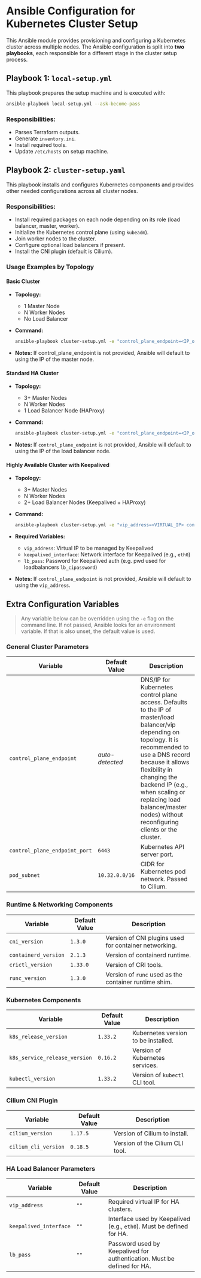 # Ansible Configuration for Kubernetes Cluster Setup

This Ansible module provides provisioning and configuring a Kubernetes cluster across multiple nodes. The Ansible configuration is split into **two playbooks**, each responsible for a different stage in the cluster setup process.

## Playbook 1: `local-setup.yml`

This playbook prepares the setup machine and is executed with:
```bash
ansible-playbook local-setup.yml --ask-become-pass
```

### Responsibilities:
- Parses Terraform outputs.
- Generate `inventory.ini`.
- Install required tools.
- Update `/etc/hosts` on setup machine.

## Playbook 2: `cluster-setup.yaml`

This playbook installs and configures Kubernetes components and provides other needed configurations across all cluster nodes.

### Responsibilities:
- Install required packages on each node depending on its role (load balancer, master, worker).
- Initialize the Kubernetes control plane (using `kubeadm`).
- Join worker nodes to the cluster.
- Configure optional load balancers if present.
- Install the CNI plugin (default is Cilium).

### Usage Examples by Topology

#### Basic Cluster
- **Topology:**
  - 1 Master Node
  - N Worker Nodes
  - No Load Balancer

- **Command:**
  ```bash
  ansible-playbook cluster-setup.yml -e "control_plane_endpoint=<IP_or_DNS>" -i inventory.ini
  ```

- **Notes:**
   If control_plane_endpoint is not provided, Ansible will default to using the IP of the master node.

#### Standard HA Cluster
- **Topology:**
  - 3+ Master Nodes
  - N Worker Nodes
  - 1 Load Balancer Node (HAProxy)

- **Command:**
  ```bash
  ansible-playbook cluster-setup.yml -e "control_plane_endpoint=<IP_or_DNS>" -i inventory.ini
  ```

- **Notes:**
  If `control_plane_endpoint` is not provided, Ansible will default to using the IP of the load balancer node.

#### Highly Available Cluster with Keepalived
- **Topology:**
  - 3+ Master Nodes
  - N Worker Nodes
  - 2+ Load Balancer Nodes (Keepalived + HAProxy)

- **Command:**
  ```bash
  ansible-playbook cluster-setup.yml -e "vip_address=<VIRTUAL_IP> control_plane_endpoint=<IP_or_DNS> keepalived_interface=<interface> lb_pass=<lb_pwd>" -i inventory.ini
  ```

- **Required Variables:**
  - `vip_address`: Virtual IP to be managed by Keepalived
  - `keepalived_interface`: Network interface for Keepalived (e.g., `eth0`)
  - `lb_pass`: Password for Keepalived auth (e.g. pwd used for loadbalancers `lb_cipassword`)

- **Notes:**
  If `control_plane_endpoint` is not provided, Ansible will default to using the `vip_address`.

## Extra Configuration Variables

> Any variable below can be overridden using the `-e` flag on the command line. If not passed, Ansible looks for an environment variable. If that is also unset, the default value is used.

### General Cluster Parameters

| Variable                      | Default Value   | Description                                                                                                                      |
|------------------------------|-----------------|----------------------------------------------------------------------------------------------------------------------------------|
| `control_plane_endpoint`      | *auto-detected* | DNS/IP for Kubernetes control plane access. Defaults to the IP of master/load balancer/vip depending on topology. It is recommended to use a DNS record because it allows flexibility in changing the backend IP (e.g., when scaling or replacing load balancer/master nodes) without reconfiguring clients or the cluster.           |
| `control_plane_endpoint_port` | `6443`          | Kubernetes API server port.                                                                                                      |
| `pod_subnet`                  | `10.32.0.0/16`  | CIDR for Kubernetes pod network. Passed to Cilium.                                                                               |

### Runtime & Networking Components

| Variable             | Default Value  | Description                                                 |
|----------------------|----------------|-------------------------------------------------------------|
| `cni_version`        | `1.3.0`        | Version of CNI plugins used for container networking.       |
| `containerd_version` | `2.1.3`        | Version of containerd runtime.                              |
| `crictl_version`     | `1.33.0`       | Version of CRI tools.                                       |
| `runc_version`       | `1.3.0`        | Version of `runc` used as the container runtime shim.       |

### Kubernetes Components

| Variable                      | Default Value  | Description                          |
|-------------------------------|----------------|--------------------------------------|
| `k8s_release_version`         | `1.33.2`       | Kubernetes version to be installed.  |
| `k8s_service_release_version` | `0.16.2`       | Version of Kubernetes services.      |
| `kubectl_version`             | `1.33.2`       | Version of `kubectl` CLI tool.       |

### Cilium CNI Plugin

| Variable             | Default Value  | Description                        |
|----------------------|----------------|------------------------------------|
| `cilium_version`     | `1.17.5`       | Version of Cilium to install.      |
| `cilium_cli_version` | `0.18.5`       | Version of the Cilium CLI tool.    |

### HA Load Balancer Parameters

| Variable              | Default Value | Description                                                               |
|-----------------------|----------------|--------------------------------------------------------------------------|
| `vip_address`         | `""`           | Required virtual IP for HA clusters.                                     |
| `keepalived_interface`| `""`           | Interface used by Keepalived (e.g., `eth0`). Must be defined for HA.     |
| `lb_pass`             | `""`           | Password used by Keepalived for authentication. Must be defined for HA.  |


